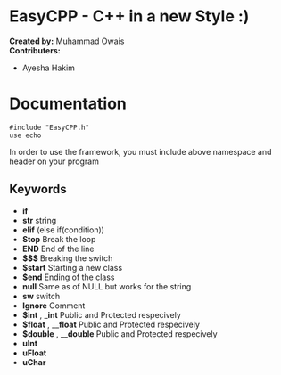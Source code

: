 # EasyCPP - C++ in a new Style :)

__Created by:__ Muhammad Owais \
**Contributers:**
- Ayesha Hakim

# Documentation

```
#include "EasyCPP.h"
use echo
```
In order to use the framework, you must include above namespace and header on your program 

## Keywords

- __if__  
- __str__ string
- __elif__ (else if(condition))
- __Stop__  Break the loop
- __END__  End of the line
- __$$$__ Breaking the switch
- __$start__  Starting a new class
- __$end__   Ending of the class
- __null__ Same as of NULL but works for the string
- __sw__ switch
- __Ignore__ Comment
- __$int__ , ___int__ Public and Protected respecively 
- __$float__ , ____float__ Public and Protected respecively 
- __$double__ , ____double__ Public and Protected respecively 
- __uInt__
- __uFloat__
- __uChar__


